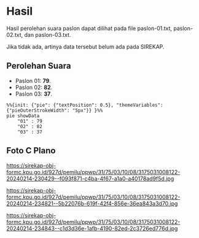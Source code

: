 # Hasil

Hasil perolehan suara paslon dapat dilihat pada file paslon-01.txt, paslon-02.txt, dan paslon-03.txt.

Jika tidak ada, artinya data tersebut belum ada pada SIREKAP.

## Perolehan Suara

 * Paslon 01: **79**.
 * Paslon 02: **82**.
 * Paslon 03: **37**.

```mermaid
%%{init: {"pie": {"textPosition": 0.5}, "themeVariables": {"pieOuterStrokeWidth": "5px"}} }%%
pie showData
    "01" : 79
    "02" : 82
    "03" : 37
```
## Foto C Plano

https://sirekap-obj-formc.kpu.go.id/927d/pemilu/ppwp/31/75/03/10/08/3175031008122-20240214-230429--f093f871-c4ba-4f67-a1a0-a40178ad9f5d.jpg

https://sirekap-obj-formc.kpu.go.id/927d/pemilu/ppwp/31/75/03/10/08/3175031008122-20240214-234821--5b22076b-619f-42f4-856e-36ea843a3d70.jpg

https://sirekap-obj-formc.kpu.go.id/927d/pemilu/ppwp/31/75/03/10/08/3175031008122-20240214-234843--c1d3d36e-1afb-4190-82ed-2c3726ed776d.jpg
